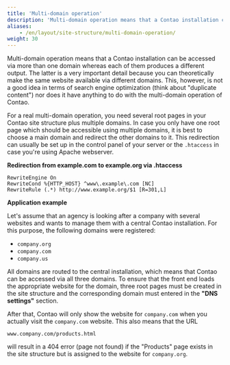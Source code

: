 ```yaml
---
title: 'Multi-domain operation'
description: 'Multi-domain operation means that a Contao installation can be accessed via more than one domain whereas each of them produces a different output.'
aliases:
    - /en/layout/site-structure/multi-domain-operation/
weight: 30
---
```


Multi-domain operation means that a Contao installation can be accessed via more than one domain whereas each of them produces a different output. The latter is a very important detail because you can theoretically make the same website available via different domains. This, however, is not a good idea in terms of search engine optimization (think about "duplicate content") nor does it have anything to do with the multi-domain operation of Contao.

For a real multi-domain operation, you need several root pages in your Contao site structure plus multiple domains.
In case you only have one root page which should be accessible using multiple domains, it is best to choose a main domain and redirect the other domains to it. This redirection can usually be set up in the control panel of your server or the `.htaccess` in case you're using Apache webserver.

**Redirection from example.com to example.org via .htaccess**

```apacheconf
RewriteEngine On
RewriteCond %{HTTP_HOST} ^www\.example\.com [NC]
RewriteRule (.*) http://www.example.org/$1 [R=301,L]
```

**Application example**

Let's assume that an agency is looking after a company with several websites and wants to manage them with a central Contao installation. For this purpose, the following domains were registered:

- `company.org`
- `company.com`
- `company.us`

All domains are routed to the central installation, which means that Contao can be accessed via all three domains. To ensure that the front end loads the appropriate website for the domain, three root pages must be created in the site structure and the corresponding domain must entered in the **"DNS settings"** section.

After that, Contao will only show the website for `company.com` when you actually visit the `company.com` website. This also means that the URL

`www.company.com/products.html`

will result in a 404 error (page not found) if the "Products" page exists in the site structure but is assigned to the website for `company.org`.
